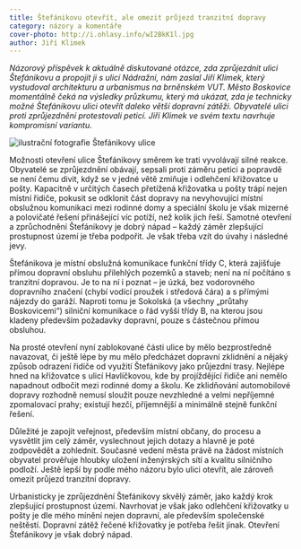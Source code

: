 ```yaml
---
title: Štefánikovu otevřít, ale omezit průjezd tranzitní dopravy
category: názory a komentáře
cover-photo: http://i.ohlasy.info/wI2BkK1l.jpg
author: Jiří Klimek
---
```


*Názorový příspěvek k aktuálně diskutované otázce, zda zprůjezdnit ulici Štefánikovu a propojit ji s ulicí Nádražní, nám zaslal Jiří Klimek, který vystudoval architekturu a urbanismus na brněnském VUT. Město Boskovice momentálně čeká na výsledky průzkumu, který má ukázat, zda je technicky možné Štefánikovu ulici otevřít daleko větší dopravní zátěži. Obyvatelé ulici proti zprůjezdnění protestovali peticí. Jiří Klimek ve svém textu navrhuje kompromisní variantu.*

<img src="http://i.ohlasy.info/wI2BkK1.jpg" alt="ilustrační fotografie Štefánikovy ulice" class="img-responsive">

Možnosti otevření ulice Štefánikovy směrem ke trati vyvolávají silné reakce. Obyvatelé se zprůjezdnění obávají, sepsali proti záměru petici a popravdě se není čemu divit, když se v jedné větě zmiňuje i odlehčení křižovatce u pošty. Kapacitně v určitých časech přetížená křižovatka u pošty trápí nejen místní řidiče, pokusit se odklonit část dopravy na nevyhovující místní obslužnou komunikaci mezi rodinné domy a speciální školu je však mizerné a polovičaté řešení přinášející víc potíží, než kolik jich řeší. Samotné otevření a zprůchodnění Štefánikovy je dobrý nápad – každý záměr zlepšující prostupnost území je třeba podpořit. Je však třeba vzít do úvahy i následné jevy.

Štefánikova je místní obslužná komunikace funkční třídy C, která zajišťuje přímou dopravní obsluhu přilehlých pozemků a staveb; není na ní počítáno s tranzitní dopravou. Je to na ní i poznat – je úzká, bez vodorovného dopravního značení (chybí vodící proužek i středová čára) a s přímými nájezdy do garáží. Naproti tomu je Sokolská (a všechny „průtahy Boskovicemi“) silniční komunikace o řád vyšší třídy B, na kterou jsou kladeny především požadavky dopravní, pouze s částečnou přímou obsluhou.

Na prosté otevření nyní zablokované části ulice by mělo bezprostředně navazovat, či ještě lépe by mu mělo předcházet dopravní zklidnění a nějaký způsob odrazení řidiče od využití Štefánikovy jako průjezdní trasy. Nejlépe hned na křižovatce s ulicí Havlíčkovou, kde by projíždějící řidiče ani nemělo napadnout odbočit mezi rodinné domy a školu. Ke zklidňování automobilové dopravy rozhodně nemusí sloužit pouze nevzhledné a velmi nepříjemné zpomalovací prahy; existují hezčí, příjemnější a minimálně stejně funkční řešení.

Důležité je zapojit veřejnost, především místní občany, do procesu a vysvětlit jim celý záměr, vyslechnout jejich dotazy a hlavně je poté zodpovědět a zohlednit. Současné vedení města právě na žádost místních obyvatel prověřuje hloubky uložení inženýrských sítí a kvalitu silničního podloží. Ještě lepší by podle mého názoru bylo ulici otevřít, ale zároveň omezit průjezd tranzitní dopravy.

Urbanisticky je zprůjezdnění Štefánikovy skvělý záměr, jako každý krok zlepšující prostupnost území. Navrhovat je však jako odlehčení křižovatky u pošty je dle mého mínění nejen dopravní, ale především společenské neštěstí. Dopravní zátěž řečené křižovatky je potřeba řešit jinak. Otevření Štefánikovy je však dobrý nápad.
